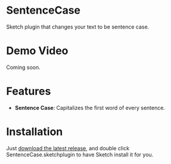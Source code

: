 SentenceCase
========

Sketch plugin that changes your text to be sentence case.

Demo Video
==
Coming soon.

Features
==
- **Sentence Case**: Capitalizes the first word of every sentence.

Installation
==
Just [download the latest release](https://github.com/JesseBilsten/Sketch-SentenceCase/releases/latest), and double click SentenceCase.sketchplugin to have Sketch install it for you.
